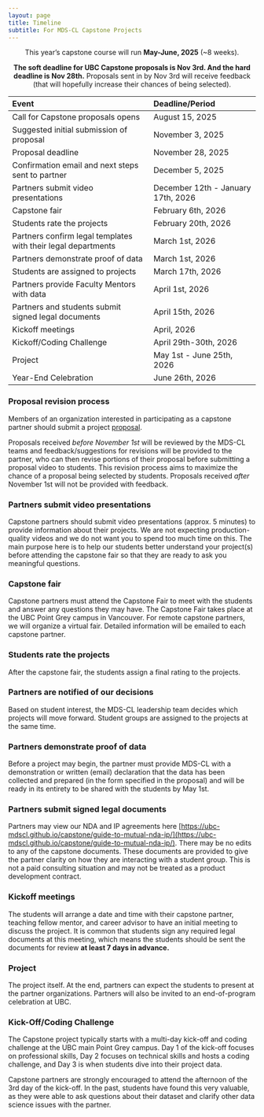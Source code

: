 ```yaml
---
layout: page
title: Timeline
subtitle: For MDS-CL Capstone Projects
---
```


<p style="text-align: center;">This year’s capstone course will run <b>May-June, 2025</b> (~8 weeks).</p>

<p style="text-align: center;"><b>The soft deadline for UBC Capstone proposals is Nov 3rd. And the hard deadline is Nov 28th.</b> Proposals sent in by Nov 3rd will receive feedback (that will hopefully increase their chances of being selected).</p> 

| Event  | Deadline/Period |
| :------------- | :------------- |
| Call for Capstone proposals opens | August 15, 2025 |
| Suggested initial submission of proposal  | November 3, 2025 |
| Proposal deadline | November 28, 2025 |
| Confirmation email and next steps sent to partner | December 5, 2025 |
| Partners submit video presentations | December 12th - January 17th, 2026 |
| Capstone fair | February 6th, 2026 |
| Students rate the projects  | February 20th, 2026 |
| Partners confirm legal templates with their legal departments | March 1st, 2026 |
| Partners demonstrate proof of data | March 1st, 2026 |
| Students are assigned to projects  | March 17th, 2026 |
| Partners provide Faculty Mentors with data  | April 1st, 2026 |
| Partners and students submit signed legal documents | April 15th, 2026 |
| Kickoff meetings | April, 2026 |
| Kickoff/Coding Challenge | April 29th-30th, 2026 |
| Project | May 1st - June 25th, 2026 |
| Year-End Celebration | June 26th, 2026 |


### Proposal revision process 

Members of an organization interested in participating as a capstone partner should submit a project [proposal](https://ubc-mds.github.io/capstone/proposal/). 

Proposals received *before November 1st* will be reviewed by the MDS-CL teams and feedback/suggestions for revisions will be provided to the partner, who can then revise portions of their proposal before submitting a proposal video to students. This revision process aims to maximize the chance of a proposal being selected by students. Proposals received *after* November 1st will not be provided with feedback. 

### Partners submit video presentations 

Capstone partners should submit video presentations (approx. 5 minutes) to provide information about their projects. We are not expecting production-quality videos and we do not want you to spend too much time on this. The main purpose here is to help our students better understand your project(s) before attending the capstone fair so that they are ready to ask you meaningful questions. 

### Capstone fair 

Capstone partners must attend the Capstone Fair to meet with the students and answer any questions they may have. The Capstone Fair takes place at the UBC Point Grey campus in Vancouver. For remote capstone partners, we will organize a virtual fair. Detailed information will be emailed to each capstone partner. 

### Students rate the projects 

After the capstone fair, the students assign a final rating to the projects. 

### Partners are notified of our decisions 

Based on student interest, the MDS-CL leadership team decides which projects will move forward. Student groups are assigned to the projects at the same time. 

### Partners demonstrate proof of data 

Before a project may begin, the partner must provide MDS-CL with a demonstration or written (email) declaration that the data has been collected and prepared (in the form specified in the proposal) and will be ready in its entirety to be shared with the students by May 1st.  

### Partners submit signed legal documents

Partners may view our NDA and IP agreements here [https://ubc-mdscl.github.io/capstone/guide-to-mutual-nda-ip/](https://ubc-mdscl.github.io/capstone/guide-to-mutual-nda-ip/). There may be no edits to any of the capstone documents. These documents are provided to give the partner clarity on how they are interacting with a student group. This is not a paid consulting situation and may not be treated as a product development contract.

### Kickoff meetings 

The students will arrange a date and time with their capstone partner, teaching fellow mentor, and career advisor to have an initial meeting to discuss the project. It is common that students sign any required legal documents at this meeting, which means the students should be sent the documents for review <b>at least 7 days in advance.</b> 

### Project 

The project itself. At the end, partners can expect the students to present at the partner organizations. Partners will also be invited to an end-of-program celebration at UBC. 

### Kick-Off/Coding Challenge

The Capstone project typically starts with a multi-day kick-off and coding challenge at the UBC main Point Grey campus. Day 1 of the kick-off focuses on professional skills, Day 2 focuses on technical skills and hosts a coding challenge, and Day 3 is when students dive into their project data.  

Capstone partners are strongly encouraged to attend the afternoon of the 3rd day of the kick-off. In the past, students have found this very valuable, as they were able to ask questions about their dataset and clarify other data science issues with the partner.
